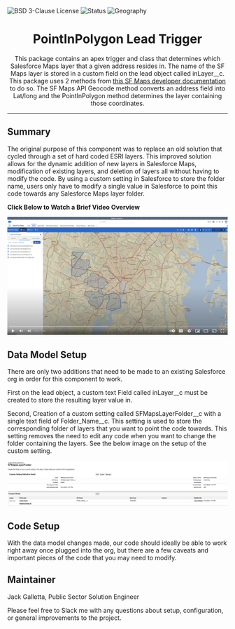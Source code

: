 ![BSD 3-Clause License](https://img.shields.io/badge/license-BSD%203--Clause-success)
![Status](https://img.shields.io/badge/status-Complete-green)
![Geography](https://img.shields.io/badge/Geography-US-blue)

<h1 align="center">PointInPolygon Lead Trigger</h1>
<p align="center">This package contains an apex trigger and class that determines which Salesforce Maps layer that a given address resides in. The name of the SF Maps layer is stored in a custom field on the lead object called inLayer__c.  This package uses 2 methods from <a href="https://developer.salesforce.com/docs/atlas.en-us.maps_developer_guide.meta/maps_developer_guide/maps_apex_pointinpolygon.htm">this SF Maps developer documentation</a> to do so.  The SF Maps API Geocode method converts an address field into Lat/long and the PointInPolygon method determines the layer containing those coordinates. </p>

<!-- Sections below are Optional -->

---

## Summary

The original purpose of this component was to replace an old solution that cycled through a set of hard coded ESRI layers.  This improved solution allows for the dynamic addition of new layers in Salesforce Maps, modification of existing layers, and deletion of layers all without having to modify the code.  By using a custom setting in Salesforce to store the folder name, users only have to modify a single value in Salesforce to point this code towards any Salesforce Maps layer folder.

<b>Click Below to Watch a Brief Video Overview</b>

[![Watch the video](images/youtubeplayer.png)](https://www.youtube.com/watch?v=scIZWILpQRs)

## Data Model Setup

There are only two additions that need to be made to an existing Salesforce org in order for this component to work.  

First on the lead object, a custom text Field called inLayer__c must be created to store the resulting layer value in.

Second, Creation of a custom setting called SFMapsLayerFolder__c with a single text field of Folder_Name__c.  This setting is used to store the corresponding folder of layers that you want to point the code towards.  This setting removes the need to edit any code when you want to change the folder containing the layers.  See the below image on the setup of the custom setting.

![custom setting](images/customsetting.png)

## Code Setup

With the data model changes made, our code should ideally be able to work right away once plugged into the org, but there are a few caveats and important pieces of the code that you may need to modify.





## Maintainer

Jack Galletta, Public Sector Solution Engineer

Please feel free to Slack me with any questions about setup, configuration, or general improvements to the project.
